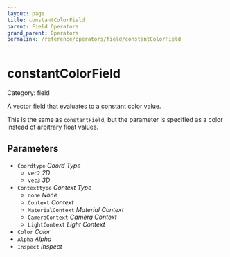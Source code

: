 ```yaml
---
layout: page
title: constantColorField
parent: Field Operators
grand_parent: Operators
permalink: /reference/operators/field/constantColorField
---
```


# constantColorField

Category: field



A vector field that evaluates to a constant color value.

This is the same as `constantField`, but the parameter is specified as a color instead of arbitrary float values.

## Parameters

* `Coordtype` *Coord Type*
  * `vec2` *2D*
  * `vec3` *3D*
* `Contexttype` *Context Type*
  * `none` *None*
  * `Context` *Context*
  * `MaterialContext` *Material Context*
  * `CameraContext` *Camera Context*
  * `LightContext` *Light Context*
* `Color` *Color*
* `Alpha` *Alpha*
* `Inspect` *Inspect*